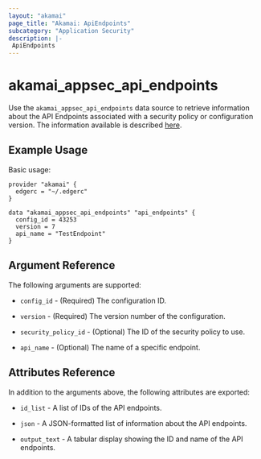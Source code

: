 ```yaml
---
layout: "akamai"
page_title: "Akamai: ApiEndpoints"
subcategory: "Application Security"
description: |-
 ApiEndpoints
---
```


# akamai_appsec_api_endpoints

Use the `akamai_appsec_api_endpoints` data source to retrieve information about the API Endpoints associated with a security policy or configuration version. The information available is described [here](https://developer.akamai.com/api/cloud_security/application_security/v1.html#getapiendpoints).

## Example Usage

Basic usage:

```hcl
provider "akamai" {
  edgerc = "~/.edgerc"
}

data "akamai_appsec_api_endpoints" "api_endpoints" {
  config_id = 43253
  version = 7
  api_name = "TestEndpoint"
}
```

## Argument Reference

The following arguments are supported:

* `config_id` - (Required) The configuration ID.

* `version` - (Required) The version number of the configuration.

* `security_policy_id` - (Optional) The ID of the security policy to use.

* `api_name` - (Optional) The name of a specific endpoint.

## Attributes Reference

In addition to the arguments above, the following attributes are exported:

* `id_list` - A list of IDs of the API endpoints.

* `json` - A JSON-formatted list of information about the API endpoints.

* `output_text` - A tabular display showing the ID and name of the API endpoints.

